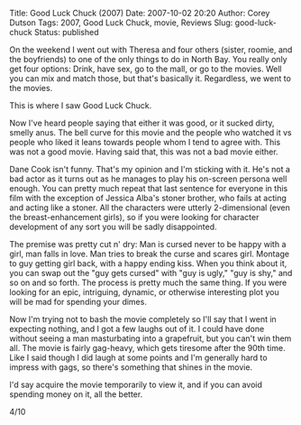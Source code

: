 Title: Good Luck Chuck (2007)
Date: 2007-10-02 20:20
Author: Corey Dutson
Tags: 2007, Good Luck Chuck, movie, Reviews
Slug: good-luck-chuck
Status: published

On the weekend I went out with Theresa and four others (sister, roomie,
and the boyfriends) to one of the only things to do in North Bay. You
really only get four options: Drink, have sex, go to the mall, or go to
the movies. Well you can mix and match those, but that's basically it.
Regardless, we went to the movies.

This is where I saw Good Luck Chuck.

Now I've heard people saying that either it was good, or it sucked
dirty, smelly anus. The bell curve for this movie and the people who
watched it vs people who liked it leans towards people whom I tend to
agree with. This was not a good movie. Having said that, this was not a
bad movie either.

Dane Cook isn't funny. That's my opinion and I'm sticking with it. He's
not a bad actor as it turns out as he manages to play his on-screen
persona well enough. You can pretty much repeat that last sentence for
everyone in this film with the exception of Jessica Alba's stoner
brother, who fails at acting and acting like a stoner. All the
characters were utterly 2-dimensional (even the breast-enhancement
girls), so if you were looking for character development of any sort you
will be sadly disappointed.

The premise was pretty cut n' dry: Man is cursed never to be happy with
a girl, man falls in love. Man tries to break the curse and scares girl.
Montage to guy getting girl back, with a happy ending kiss. When you
think about it, you can swap out the "guy gets cursed" with "guy is
ugly," "guy is shy," and so on and so forth. The process is pretty much
the same thing. If you were looking for an epic, intriguing, dynamic, or
otherwise interesting plot you will be mad for spending your dimes.

Now I'm trying not to bash the movie completely so I'll say that I went
in expecting nothing, and I got a few laughs out of it. I could have
done without seeing a man masturbating into a grapefruit, but you can't
win them all. The movie is fairly gag-heavy, which gets tiresome after
the 90th time. Like I said though I did laugh at some points and I'm
generally hard to impress with gags, so there's something that shines in
the movie.

I'd say acquire the movie temporarily to view it, and if you can avoid
spending money on it, all the better.

4/10
